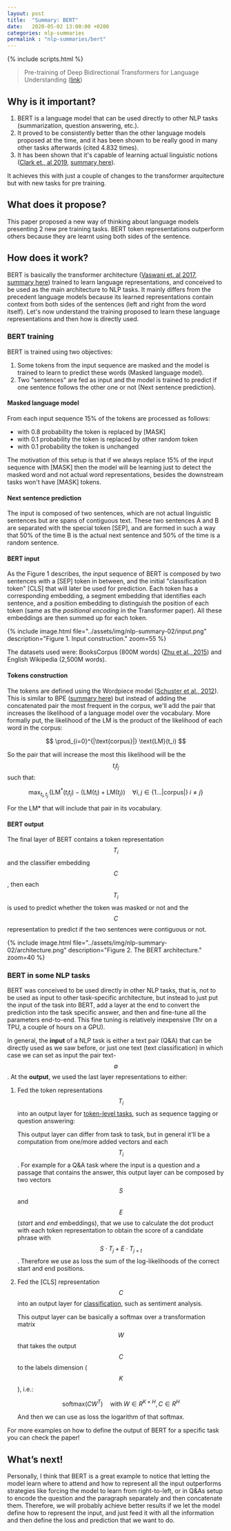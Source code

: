```yaml
---
layout: post
title:  "Summary: BERT"
date:   2020-05-02 13:00:00 +0200
categories: nlp-summaries
permalink : "nlp-summaries/bert"
---
```

{% include scripts.html %}

> Pre-training of Deep Bidirectional Transformers for Language Understanding ([link](https://arxiv.org/abs/1810.04805))

## Why is it important?

1. BERT is a language model that can be used directly to other NLP tasks (summarization, question answering, etc.).
2. It proved to be consistently better than the other language models proposed at the time, and it has been shown to be really good in many other tasks afterwards (cited 4.832 times).
3. It has been shown that it's capable of learning actual linguistic notions ([Clark et., al 2019](https://arxiv.org/pdf/1906.04341v1.pdf), [summary here](https://dair.ai/Aspects-of-language-captured-by-BERT/)).

 It achieves this with just a couple of changes to the transformer arquitecture but with new tasks for pre training.

## What does it propose?

This paper proposed a new way of thinking about language models presenting 2 new pre training tasks. BERT token representations outperform others because they are learnt using both sides of the sentence.

## How does it work?

BERT is basically the transformer architecture ([Vaswani et. al 2017](https://arxiv.org/abs/1706.03762), [summary here](https://cfierro94.github.io/nlp-summaries/attention-is-all-you-need)) trained to learn language representations, and conceived to be used as the main architecture to NLP tasks. It mainly differs from the precedent language models because its learned representations contain context from both sides of the sentences (left and right from the word itself). Let's now understand the training proposed to learn these language representations and then how is directly used.

### BERT training

BERT is trained using two objectives:

1. Some tokens from the input sequence are masked and the model is trained to learn to predict these words (Masked language model).
2. Two "sentences" are fed as input and the model is trained to predict if one sentence follows the other one or not (Next sentence prediction).

#### Masked language model

From each input sequence 15% of the tokens are processed as follows:

- with 0.8 probability the token is replaced by [MASK]
- with 0.1 probability the token is replaced by other random token
- with 0.1 probability the token is unchanged

The motivation of this setup is that if we always replace 15% of the input sequence with [MASK] then the model will be learning just to detect the masked word and not actual word representations, besides the downstream tasks won't have [MASK] tokens.

#### Next sentence prediction

The input is composed of two sentences, which are not actual linguistic sentences but are spans of contiguous text. These two sentences A and B are separated with the special token [SEP], and are formed in such a way that 50% of the time B is the actual next sentence and 50% of the time is a random sentence.

#### BERT input

As the Figure 1 describes, the input sequence of BERT is composed by two sentences with a [SEP] token in between, and the initial "classification token" [CLS] that will later be used for prediction. Each token has a corresponding embedding, a segment embedding that identifies each sentence, and a position embedding to distinguish the position of each token (same as the *positional encoding* in the Transformer paper). All these embeddings are then summed up for each token.

{% include image.html file="../assets/img/nlp-summary-02/input.png"
description="Figure 1. Input construction." zoom=55 %}

The datasets used were: BooksCorpus (800M words) ([Zhu et al., 2015](https://arxiv.org/abs/1506.06724)) and English Wikipedia (2,500M words).

#### Tokens construction

The tokens are defined using the Wordpiece model ([Schuster et al., 2012](https://storage.googleapis.com/pub-tools-public-publication-data/pdf/37842.pdf)). This is similar to BPE ([summary here](https://cfierro94.github.io/nlp-deep-dive/attention-is-all-you-need#byte-pair-encoding)) but instead of adding the concatenated pair the most frequent in the corpus, we'll add the pair that increases the likelihood of a language model over the vocabulary. More formally put, the likelihood of the LM is the product of the likelihood of each word in the corpus:

$$
\prod_{i=0}^{|\text{corpus}|} \text{LM}(t_i)
$$

So the pair that will increase the most this likelihood will be the $$t_it_j$$ such that:

$$
\max_{t_i,t_j}\,\big\{\text{LM}^*(t_it_j) - \big(\text{LM}(t_i) + \text{LM}(t_j)\big) \quad\forall i,j \in \{1...|\text{corpus}|\} \; i\ne j \}
$$

For the LM* that will include that pair in its vocabulary.

#### BERT output

The final layer of BERT contains a token representation $$T_i$$ and the classifier embedding $$C$$, then each $$T_i$$ is used to predict whether the token was masked or not and the $$C$$ representation to predict if the two sentences were contiguous or not.

{% include image.html file="../assets/img/nlp-summary-02/architecture.png"
description="Figure 2. The BERT architecture." zoom=40 %}

### BERT in some NLP tasks

BERT was conceived to be used directly in other NLP tasks, that is, not to be used as input to other task-specific architecture, but instead to just put the input of the task into BERT, add a layer at the end to convert the prediction into the task specific answer, and then and fine-tune all the parameters end-to-end. This fine tuning is relatively inexpensive (1hr on a TPU, a couple of hours on a GPU).

In general, the **input** of a NLP task is either a text pair (Q&A) that can be directly used as we saw before, or just one text (text classification) in which case we can set as input the pair text-$$\emptyset$$. At the **output**, we used the last layer representations to either:

1. Fed the token representations $$T_i$$ into an output layer for <u>token-level tasks</u>, such as sequence tagging or question answering:

   This output layer can differ from task to task, but in general it'll be a computation from one/more added vectors and each $$T_i$$. For example for a Q&A task where the input is a question and a passage that contains the answer, this output layer can be composed by two vectors $$S$$ and $$E$$ (*start* and *end* embeddings), that we use to calculate the dot product with each token representation to obtain the score of a candidate phrase with $$S \cdot T_j + E \cdot T_{j+t}$$. Therefore we use as loss the sum of the log-likelihoods of the correct start and end positions.

2. Fed the [CLS] representation $$C$$ into an output layer for <u>classification</u>, such as sentiment analysis.

   This output layer can be basically a softmax over a transformation matrix $$W$$ that takes the output $$C$$ to the labels dimension ($$K$$), i.e.:

   $$
   \text{softmax}(CW^T) \quad \text{with} \; W \in R^{K \times H}, C \in R^H
   $$

   And then we can use as loss the logarithm of that softmax.

For more examples on how to define the output of BERT for a specific task you can check the paper!

## What’s next!

Personally, I think that BERT is a great example to notice that letting the model learn where to attend and how to represent all the input outperforms strategies like forcing the model to learn from right-to-left, or in Q&As setup to encode the question and the paragraph separately and then concatenate them. Therefore, we will probably achieve better results if we let the model define how to represent the input, and just feed it with all the information and then define the loss and prediction that we want to do.
